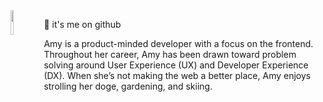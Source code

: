 <img align="left" src="foreshadowing.jpeg" width="10%" height="10%" />

👋 it's me on github

Amy is a product-minded developer with a focus on the frontend. Throughout her career, Amy has been drawn toward problem solving around User Experience (UX) and Developer Experience (DX). When she’s not making the web a better place, Amy enjoys strolling her doge, gardening, and skiing.
